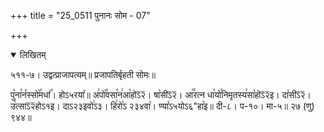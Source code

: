 +++
title = "25_0511 पुनानः सोम - 07"

+++
<details open><summary>लिखितम्</summary>

५११-७। उद्वत्प्राजापत्यम्॥ प्रजापतिर्बृहती सोमः॥

पु꣥ना꣯न꣤स्सो꣥꣯मधा꣤꣯। होऽ५रया꣤॥ अ꣢पो꣡꣯वसा꣯न꣢आ꣡होऽ᳒२᳒। षा꣡सीऽ᳒२᳒। आ꣡꣯रत्न धा꣯यो꣯निमृतस्य꣢सा꣡होऽ᳒२᳒इ। दा꣡सीऽ᳒२᳒। उ꣡त्साऽ᳒२᳒होऽ१इ। दाऽ२३इवो꣢ऽ३। हि꣢रो꣡ऽ २३४वा꣥। ण्या꣤ऽ५योऽ६"हा꣥इ॥ दी-८। प-१०। मा-५॥ २७ (णु) ९४४॥
</details>